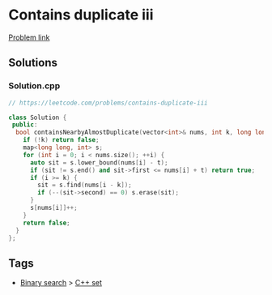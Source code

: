 # Contains duplicate iii

[Problem link](https://leetcode.com/problems/contains-duplicate-iii)

## Solutions


### Solution.cpp
```cpp
// https://leetcode.com/problems/contains-duplicate-iii

class Solution {
 public:
  bool containsNearbyAlmostDuplicate(vector<int>& nums, int k, long long t) {
    if (!k) return false;
    map<long long, int> s;
    for (int i = 0; i < nums.size(); ++i) {
      auto sit = s.lower_bound(nums[i] - t);
      if (sit != s.end() and sit->first <= nums[i] + t) return true;
      if (i >= k) {
        sit = s.find(nums[i - k]);
        if (--(sit->second) == 0) s.erase(sit);
      }
      s[nums[i]]++;
    }
    return false;
  }
};
```
## Tags

* [Binary search](/Collections/binary-search.md#binary-search) > [C++ set](/Collections/binary-search.md#c---set)
